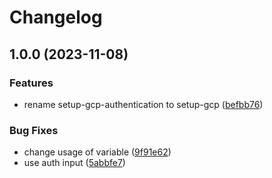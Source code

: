 # Changelog

## 1.0.0 (2023-11-08)


### Features

* rename setup-gcp-authentication to setup-gcp ([befbb76](https://github.com/abinnovision/actions/commit/befbb76edb1d8266ad3f7d3560944911f823b175))


### Bug Fixes

* change usage of variable ([9f91e62](https://github.com/abinnovision/actions/commit/9f91e62fa7c663cea791554434a85f24a8c5ee02))
* use auth input ([5abbfe7](https://github.com/abinnovision/actions/commit/5abbfe70cfa1e048c89aff735ba8155c76916fb6))
